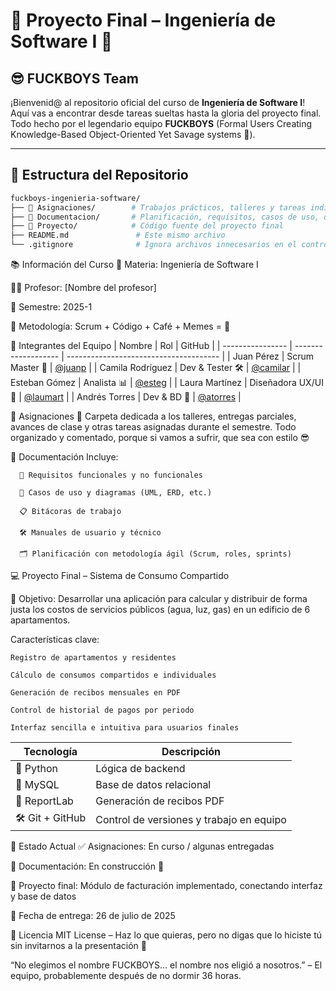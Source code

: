# 🚀 Proyecto Final – Ingeniería de Software I 🧠  
## 😎 FUCKBOYS Team

¡Bienvenid@ al repositorio oficial del curso de **Ingeniería de Software I**!  
Aquí vas a encontrar desde tareas sueltas hasta la gloria del proyecto final.  
Todo hecho por el legendario equipo **FUCKBOYS** (Formal Users Creating Knowledge-Based Object-Oriented Yet Savage systems 💅).

---

## 📁 Estructura del Repositorio

```bash
fuckboys-ingenieria-software/
├── 📂 Asignaciones/        # Trabajos prácticos, talleres y tareas individuales o grupales
├── 📂 Documentacion/       # Planificación, requisitos, casos de uso, diagramas, manuales
├── 📂 Proyecto/            # Código fuente del proyecto final
├── README.md               # Este mismo archivo
└── .gitignore              # Ignora archivos innecesarios en el control de versiones
```
📚 Información del Curso
  🏫 Materia: Ingeniería de Software I

  🧑‍🏫 Profesor: [Nombre del profesor]

  📅 Semestre: 2025-1

  🧠 Metodología: Scrum + Código + Café + Memes = 💯

👥 Integrantes del Equipo
| Nombre           | Rol                 | GitHub                                 |
| ---------------- | ------------------- | -------------------------------------- |
| Juan Pérez       | Scrum Master 🧭     | [@juanp](https://github.com/juanp)     |
| Camila Rodríguez | Dev & Tester 🛠️    | [@camilar](https://github.com/camilar) |
| Esteban Gómez    | Analista 📊         | [@esteg](https://github.com/esteg)     |
| Laura Martínez   | Diseñadora UX/UI 🎨 | [@laumart](https://github.com/laumart) |
| Andrés Torres    | Dev & BD 💾         | [@atorres](https://github.com/atorres) |

📝 Asignaciones
  📂 Carpeta dedicada a los talleres, entregas parciales, avances de clase y otras tareas asignadas durante el semestre.
Todo organizado y comentado, porque si vamos a sufrir, que sea con estilo 😎

  📑 Documentación
    Incluye:

      📌 Requisitos funcionales y no funcionales

      🧠 Casos de uso y diagramas (UML, ERD, etc.)

      📋 Bitácoras de trabajo

      🛠️ Manuales de usuario y técnico

      🗂️ Planificación con metodología ágil (Scrum, roles, sprints)


💻 Proyecto Final – Sistema de Consumo Compartido

  🧾 Objetivo:
      Desarrollar una aplicación para calcular y distribuir de forma justa los costos de servicios públicos (agua, luz, gas) en un edificio de 6 apartamentos.

  Características clave:

    Registro de apartamentos y residentes

    Cálculo de consumos compartidos e individuales

    Generación de recibos mensuales en PDF

    Control de historial de pagos por periodo

    Interfaz sencilla e intuitiva para usuarios finales


| Tecnología      | Descripción                              |
| --------------- | ---------------------------------------- |
| 🐍 Python       | Lógica de backend                        |
| 🐘 MySQL        | Base de datos relacional                 |
| 📄 ReportLab    | Generación de recibos PDF                |
| 🛠 Git + GitHub | Control de versiones y trabajo en equipo |

🔮 Estado Actual
    ✅ Asignaciones: En curso / algunas entregadas

📄 Documentación: En construcción 🧱

🚧 Proyecto final: Módulo de facturación implementado, conectando interfaz y base de datos

🏁 Fecha de entrega: 26 de julio de 2025

📜 Licencia
MIT License – Haz lo que quieras, pero no digas que lo hiciste tú sin invitarnos a la presentación 😤

“No elegimos el nombre FUCKBOYS… el nombre nos eligió a nosotros.” – El equipo, probablemente después de no dormir 36 horas.
